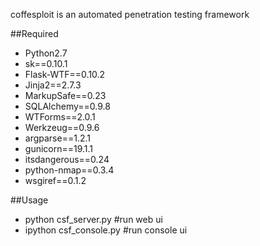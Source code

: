coffesploit is an automated penetration testing framework

##Required
* Python2.7
* sk==0.10.1
* Flask-WTF==0.10.2
* Jinja2==2.7.3
* MarkupSafe==0.23
* SQLAlchemy==0.9.8
* WTForms==2.0.1
* Werkzeug==0.9.6
* argparse==1.2.1
* gunicorn==19.1.1
* itsdangerous==0.24
* python-nmap==0.3.4
* wsgiref==0.1.2

##Usage
* python csf_server.py #run web ui
* ipython csf_console.py #run console ui
